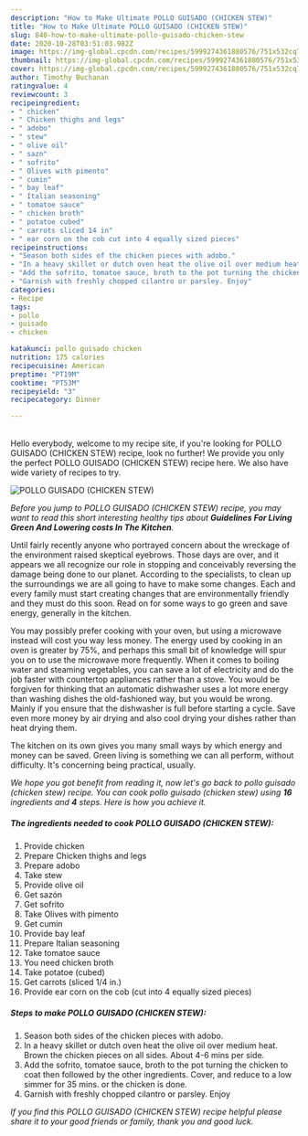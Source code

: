 ```yaml
---
description: "How to Make Ultimate POLLO GUISADO (CHICKEN STEW)"
title: "How to Make Ultimate POLLO GUISADO (CHICKEN STEW)"
slug: 840-how-to-make-ultimate-pollo-guisado-chicken-stew
date: 2020-10-28T03:51:03.982Z
image: https://img-global.cpcdn.com/recipes/5999274361880576/751x532cq70/pollo-guisado-chicken-stew-recipe-main-photo.jpg
thumbnail: https://img-global.cpcdn.com/recipes/5999274361880576/751x532cq70/pollo-guisado-chicken-stew-recipe-main-photo.jpg
cover: https://img-global.cpcdn.com/recipes/5999274361880576/751x532cq70/pollo-guisado-chicken-stew-recipe-main-photo.jpg
author: Timothy Buchanan
ratingvalue: 4
reviewcount: 3
recipeingredient:
- " chicken"
- " Chicken thighs and legs"
- " adobo"
- " stew"
- " olive oil"
- " sazn"
- " sofrito"
- " Olives with pimento"
- " cumin"
- " bay leaf"
- " Italian seasoning"
- " tomatoe sauce"
- " chicken broth"
- " potatoe cubed"
- " carrots sliced 14 in"
- " ear corn on the cob cut into 4 equally sized pieces"
recipeinstructions:
- "Season both sides of the chicken pieces with adobo."
- "In a heavy skillet or dutch oven heat the olive oil over medium heat. Brown the chicken pieces on all sides. About 4-6 mins per side."
- "Add the sofrito, tomatoe sauce, broth to the pot turning the chicken to coat then followed by the other ingredients. Cover, and reduce to a low simmer for 35 mins. or the chicken is done."
- "Garnish with freshly chopped cilantro or parsley. Enjoy"
categories:
- Recipe
tags:
- pollo
- guisado
- chicken

katakunci: pollo guisado chicken 
nutrition: 175 calories
recipecuisine: American
preptime: "PT19M"
cooktime: "PT53M"
recipeyield: "3"
recipecategory: Dinner

---
```

<br>
Hello everybody, welcome to my recipe site, if you're looking for POLLO GUISADO (CHICKEN STEW) recipe, look no further! We provide you only the perfect POLLO GUISADO (CHICKEN STEW) recipe here. We also have wide variety of recipes to try.
<br>


![POLLO GUISADO (CHICKEN STEW)](https://img-global.cpcdn.com/recipes/5999274361880576/751x532cq70/pollo-guisado-chicken-stew-recipe-main-photo.jpg)

<i>Before you jump to POLLO GUISADO (CHICKEN STEW) recipe, you may want to read this short interesting healthy tips about 
<strong>Guidelines For Living Green And Lowering costs In The Kitchen</strong>.</i>
</br>

Until fairly recently anyone who portrayed concern about the wreckage of the environment raised skeptical eyebrows. Those days are over, and it appears we all recognize our role in stopping and conceivably reversing the damage being done to our planet. According to the specialists, to clean up the surroundings we are all going to have to make some changes. Each and every family must start creating changes that are environmentally friendly and they must do this soon. Read on for some ways to go green and save energy, generally in the kitchen.

You may possibly prefer cooking with your oven, but using a microwave instead will cost you way less money. The energy used by cooking in an oven is greater by 75%, and perhaps this small bit of knowledge will spur you on to use the microwave more frequently. When it comes to boiling water and steaming vegetables, you can save a lot of electricity and do the job faster with countertop appliances rather than a stove. You would be forgiven for thinking that an automatic dishwasher uses a lot more energy than washing dishes the old-fashioned way, but you would be wrong. Mainly if you ensure that the dishwasher is full before starting a cycle. Save even more money by air drying and also cool drying your dishes rather than heat drying them.

The kitchen on its own gives you many small ways by which energy and money can be saved. Green living is something we can all perform, without difficulty. It's concerning being practical, usually.


<i>We hope you got benefit from reading it, now let's go back to pollo guisado (chicken stew) recipe. You can cook pollo guisado (chicken stew) using <strong>16</strong> ingredients and <strong>4</strong> steps. Here is how you achieve it.
</i>

##### The ingredients needed to cook POLLO GUISADO (CHICKEN STEW):

1. Provide  chicken
1. Prepare  Chicken thighs and legs
1. Prepare  adobo
1. Take  stew
1. Provide  olive oil
1. Get  sazón
1. Get  sofrito
1. Take  Olives with pimento
1. Get  cumin
1. Provide  bay leaf
1. Prepare  Italian seasoning
1. Take  tomatoe sauce
1. You need  chicken broth
1. Take  potatoe (cubed)
1. Get  carrots (sliced 1/4 in.)
1. Provide  ear corn on the cob (cut into 4 equally sized pieces)


##### Steps to make POLLO GUISADO (CHICKEN STEW):

1. Season both sides of the chicken pieces with adobo.
1. In a heavy skillet or dutch oven heat the olive oil over medium heat. Brown the chicken pieces on all sides. About 4-6 mins per side.
1. Add the sofrito, tomatoe sauce, broth to the pot turning the chicken to coat then followed by the other ingredients. Cover, and reduce to a low simmer for 35 mins. or the chicken is done.
1. Garnish with freshly chopped cilantro or parsley. Enjoy


<i>If you find this POLLO GUISADO (CHICKEN STEW) recipe helpful please share it to your good friends or family, thank you and good luck.</i>
